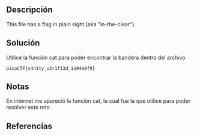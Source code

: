## Descripción
This file has a flag in plain sight (aka "in-the-clear").
## Solución
Utilice la función cat para poder encontrar la bandera dentro del archivo

`picoCTF{s4n1ty_v3r1f13d_1a94e0f9}`
## Notas
En internet me apareció la función cat, la cual fue la que utilice para poder resolver este reto
## Referencias